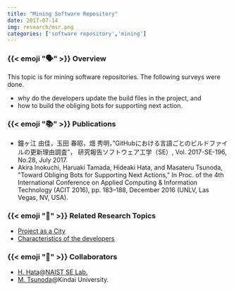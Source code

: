 ```yaml
---
title: "Mining Software Repository"
date: 2017-07-14
img: research/msr.png
categories: ['software repository','mining']
---
```


### {{< emoji ":speaking_head:" >}} Overview

This topic is for mining software repositories.
The following surveys were done.

* why do the developers update the build files in the project, and
* how to build the obliging bots for supporting next action.

### {{< emoji ":books:" >}} Publications

* 鐘ヶ江 由佳，玉田 春昭，畑 秀明，”GitHubにおける言語ごとのビルドファイルの更新理由調査”， 研究報告ソフトウェア工学（SE）, Vol. 2017-SE-196, No.28, July 2017.
* Akira Inokuchi, Haruaki Tamada, Hideaki Hata, and Masateru Tsunoda, "Toward Obliging Bots for Supporting Next Actions," In Proc. of the 4th International Conference on Applied Computing & Information Technology (ACIT 2016), pp. 183–188, December 2016 (UNLV, Las Vegas, NV, USA).

### {{< emoji ":mag_right:" >}} Related Research Topics

* [Project as a City](../project_as_a_city)
* [Characteristics of the developers](../characteristics_of_developers)

### {{< emoji ":handshake:" >}} Collaborators

* [H. Hata](https://hideakihata.github.io/)@[NAIST SE Lab.](http://se-naist.jp/)
* [M. Tsunoda](https://www.info.kindai.ac.jp/~tsunoda/)@Kindai University.
